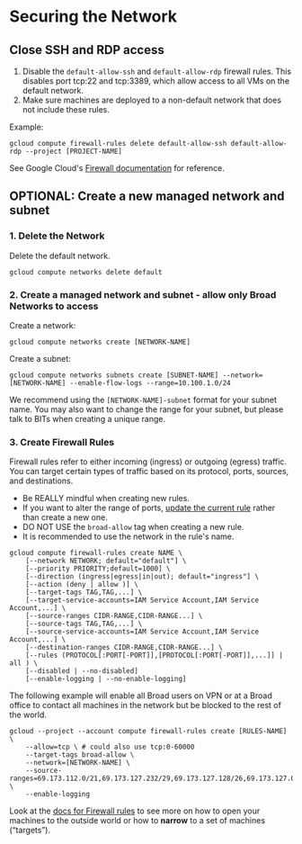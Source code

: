 # Securing the Network

## Close SSH and RDP access

1. Disable the `default-allow-ssh` and `default-allow-rdp` firewall rules. This disables port tcp:22 and tcp:3389, which allow access to all VMs on the default network.
2. Make sure machines are deployed to a non-default network that does not include these rules.

Example:

`gcloud compute firewall-rules delete default-allow-ssh default-allow-rdp --project [PROJECT-NAME]`

See Google Cloud's [Firewall documentation](https://cloud.google.com/vpc/docs/using-firewalls) for reference.

## OPTIONAL: Create a new managed network and subnet

### 1. Delete the Network

Delete the default network.

`gcloud compute networks delete default`

### 2. Create a managed network and subnet - allow only Broad Networks to access

Create a network:

`gcloud compute networks create [NETWORK-NAME]`

Create a subnet:

`gcloud compute networks subnets create [SUBNET-NAME] --network=[NETWORK-NAME] --enable-flow-logs --range=10.100.1.0/24`

We recommend using the `[NETWORK-NAME]-subnet` format for your subnet name. You may also want to change the range for your subnet, but please talk to BITs when creating a unique range.

### 3. Create Firewall Rules

Firewall rules refer to either incoming \(ingress\) or outgoing \(egress\) traffic. You can target certain types of traffic based on its protocol, ports, sources, and destinations.

* Be REALLY mindful when creating new rules. 
* If you want to alter the range of ports, [update the current rule](https://cloud.google.com/vpc/docs/using-firewalls#updating_firewall_rules) rather than create a new one. 
* DO NOT USE the `broad-allow` tag when creating a new rule. 
* It is recommended to use the network in the rule's name.

```text
gcloud compute firewall-rules create NAME \
    [--network NETWORK; default="default"] \
    [--priority PRIORITY;default=1000] \
    [--direction (ingress|egress|in|out); default="ingress"] \
    [--action (deny | allow )] \
    [--target-tags TAG,TAG,...] \
    [--target-service-accounts=IAM Service Account,IAM Service Account,...] \
    [--source-ranges CIDR-RANGE,CIDR-RANGE...] \
    [--source-tags TAG,TAG,...] \
    [--source-service-accounts=IAM Service Account,IAM Service Account,...] \
    [--destination-ranges CIDR-RANGE,CIDR-RANGE...] \
    [--rules (PROTOCOL[:PORT[-PORT]],[PROTOCOL[:PORT[-PORT]],...]] | all ) \
    [--disabled | --no-disabled]
    [--enable-logging | --no-enable-logging]       
```

The following example will enable all Broad users on VPN or at a Broad office to contact all machines in the network but be blocked to the rest of the world.

```text
gcloud --project --account compute firewall-rules create [RULES-NAME] \
    --allow=tcp \ # could also use tcp:0-60000
    --target-tags broad-allow \ 
    --network=[NETWORK-NAME] \
    --source-ranges=69.173.112.0/21,69.173.127.232/29,69.173.127.128/26,69.173.127.0/25,69.173.127.240/28,69.173.127.224/30,69.173.127.230/31,69.173.120.0/22,69.173.127.228/32,69.173.126.0/24,69.173.96.0/20,69.173.64.0/19,69.173.127.192/27,69.173.124.0/23 \
    --enable-logging
```

Look at the [docs for Firewall rules](https://cloud.google.com/vpc/docs/using-firewalls#creating_firewall_rules) to see more on how to open your machines to the outside world or how to **narrow** to a set of machines \(“targets”\).

